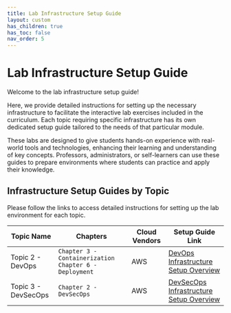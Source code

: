 ```yaml
---
title: Lab Infrastructure Setup Guide
layout: custom
has_children: true
has_toc: false
nav_order: 5
---
```


# Lab Infrastructure Setup Guide

Welcome to the lab infrastructure setup guide! 

Here, we provide detailed instructions for setting up the necessary infrastructure to facilitate the interactive lab exercises included in the curriculum. Each topic requiring specific infrastructure has its own dedicated setup guide tailored to the needs of that particular module.

These labs are designed to give students hands-on experience with real-world tools and technologies, enhancing their learning and understanding of key concepts. Professors, administrators, or self-learners can use these guides to prepare environments where students can practice and apply their knowledge.

## Infrastructure Setup Guides by Topic
Please follow the links to access detailed instructions for setting up the lab environment for each topic.

| Topic Name | Chapters | Cloud Vendors | Setup Guide Link |
| ---------- | -------- | ------------ | ---------------- |
| Topic 2 - DevOps | `Chapter 3 - Containerization` `Chapter 6 - Deployment` | AWS | [DevOps Infrastructure Setup Overview](./topic-2-devops-lab/) |
| Topic 3 - DevSecOps | `Chapter 2 - DevSecOps` | AWS | [DevSecOps Infrastructure Setup Overview](./topic-3-devsecops-lab/) |